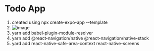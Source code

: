 # Todo App
1. created using npx create-expo-app --template
2. ![image](https://github.com/suraj480/todoapp/assets/72219318/4e8c5d7e-c716-475d-b4ea-3adcb8a06cf7)
3. yarn add babel-plugin-module-resolver
4. yarn add @react-navigation/native @react-navigation/native-stack
5. yard add react-native-safe-area-context react-native-screens

